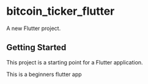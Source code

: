 # bitcoin_ticker_flutter

A new Flutter project.

## Getting Started

This project is a starting point for a Flutter application.

This is a beginners flutter app